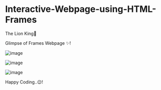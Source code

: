 # Interactive-Webpage-using-HTML-Frames


The Lion King🦁

Glimpse of Frames Webpage ✨!


![image](https://user-images.githubusercontent.com/72887609/133486688-e9de530a-54fc-4968-a852-399c515ab239.png)

![image](https://user-images.githubusercontent.com/72887609/133486831-20954f9c-4352-4c11-ae66-3c33aa4b840e.png)

![image](https://user-images.githubusercontent.com/72887609/133486912-c8d0e3a4-942d-41fd-8be3-8f35b0b3e8f7.png)



Happy Coding..😉!
